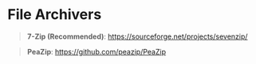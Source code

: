 # **File Archivers**
>**7-Zip (Recommended)**: https://sourceforge.net/projects/sevenzip/

>**PeaZip**: https://github.com/peazip/PeaZip
